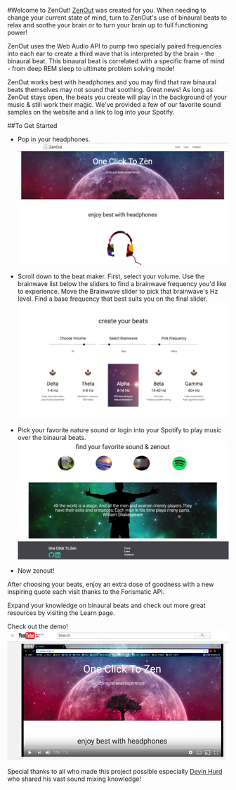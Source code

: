  
#Welcome to ZenOut!
[ZenOut](zenout.surge.sh) was created for you. When needing to change your current state of mind, turn to ZenOut's use of binaural 
beats to relax and soothe your brain or to turn your brain up to full functioning power! 

ZenOut uses the Web Audio API to pump two specially paired frequencies into each ear to create a third wave that is interpreted by the brain - the binaural beat. This binaural beat is correlated with a specific frame of mind - from deep REM sleep to ultimate problem solving mode!

ZenOut works best with headphones and you may find that raw binaural beats themselves may not sound that soothing. Great news! As long as ZenOut stays open, the beats you create will play in the background of your music & still work their magic. We've provided a few of our favorite sound samples on the website and a link to log into your Spotify.

##To Get Started

* Pop in your headphones.
![homepage](readme/zenout_homepage.png)

* Scroll down to the beat maker. First, select your volume. Use the brainwave list below the sliders to find a brainwave frequency you'd like to experience. Move the Brainwave slider to pick that brainwave's Hz level. Find a base frequency that best suits you on the final slider.
![beats](readme/beatmaker.png)

* Pick your favorite nature sound or login into your Spotify to play music over the binaural beats.
![sounds](readme/sounds.png)

* Now zenout!

After choosing your beats, enjoy an extra dose of goodness with a new inspiring quote each visit thanks to the Forismatic API.

Expand your knowledge on binaural beats and check out more great resources by visiting the Learn page.

Check out the demo! [![youtubevideo](readme/youtube.png)](https://www.youtube.com/watch?v=hTBv7fB1ofA)

Special thanks to all who made this project possible especially [Devin Hurd](https://github.com/HurdAudio) who shared his vast sound mixing knowledge!

